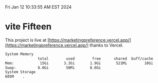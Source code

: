 Fri Jan 12 10:33:55 AM EST 2024

# vite Fifteen


This project is live at [https://marketingpreference.vercel.app/](https://marketingpreference.vercel.app/) thanks to Vercel.

```bash
System Memory
               total        used        free      shared  buff/cache   available
Mem:            15Gi       3.3Gi       1.9Gi       521Mi        10Gi        11Gi
Swap:          8.0Gi        50Mi       8.0Gi
System Storage
605M	.
